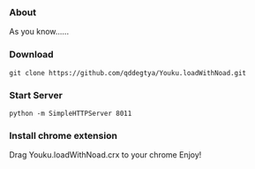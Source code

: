 ### About
As you know......

### Download

```
git clone https://github.com/qddegtya/Youku.loadWithNoad.git
```

### Start Server 

```
python -m SimpleHTTPServer 8011
```

### Install chrome extension

Drag Youku.loadWithNoad.crx to your chrome
Enjoy!
